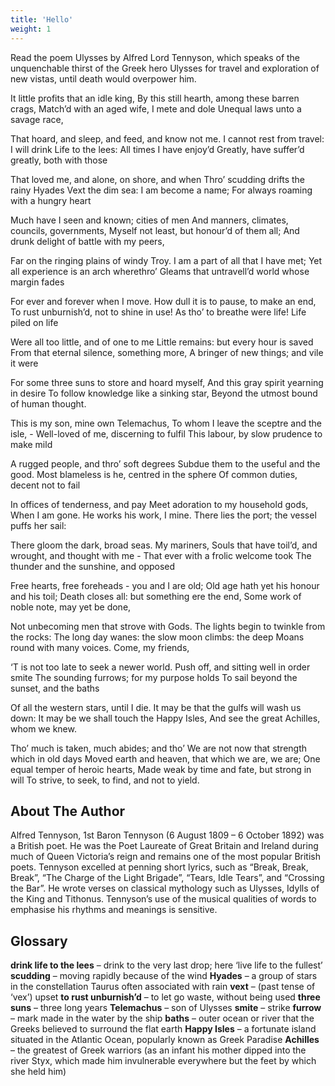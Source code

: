 ```yaml
---
title: 'Hello'
weight: 1
---
```


Read the poem Ulysses by Alfred Lord Tennyson, which speaks of the unquenchable thirst of the Greek hero Ulysses for travel and exploration of new vistas, until death would overpower him.

It little profits that an idle king,
By this still hearth, among these barren crags,
Match’d with an aged wife, I mete and dole
Unequal laws unto a savage race,

That hoard, and sleep, and feed, and know not me.
I cannot rest from travel: I will drink
Life to the lees: All times I have enjoy’d
Greatly, have suffer’d greatly, both with those

That loved me, and alone, on shore, and when
Thro’ scudding drifts the rainy Hyades
Vext the dim sea: I am become a name;
For always roaming with a hungry heart

Much have I seen and known; cities of men
And manners, climates, councils, governments,
Myself not least, but honour’d of them all;
And drunk delight of battle with my peers,

Far on the ringing plains of windy Troy.
I am a part of all that I have met;
Yet all experience is an arch wherethro’
Gleams that untravell’d world whose margin fades

For ever and forever when I move.
How dull it is to pause, to make an end,
To rust unburnish’d, not to shine in use!
As tho’ to breathe were life! Life piled on life 

Were all too little, and of one to me
Little remains: but every hour is saved
From that eternal silence, something more,
A bringer of new things; and vile it were 

For some three suns to store and hoard myself,
And this gray spirit yearning in desire
To follow knowledge like a sinking star,
Beyond the utmost bound of human thought.

This is my son, mine own Telemachus,
To whom I leave the sceptre and the isle, -
Well-loved of me, discerning to fulfil
This labour, by slow prudence to make mild

A rugged people, and thro’ soft degrees
Subdue them to the useful and the good.
Most blameless is he, centred in the sphere
Of common duties, decent not to fail

In offices of tenderness, and pay
Meet adoration to my household gods,
When I am gone. He works his work, I mine.
There lies the port; the vessel puffs her sail: 

There gloom the dark, broad seas. My mariners,
Souls that have toil’d, and wrought, and thought with me -
That ever with a frolic welcome took
The thunder and the sunshine, and opposed 

Free hearts, free foreheads - you and I are old;
Old age hath yet his honour and his toil;
Death closes all: but something ere the end,
Some work of noble note, may yet be done, 

Not unbecoming men that strove with Gods.
The lights begin to twinkle from the rocks:
The long day wanes: the slow moon climbs: the deep
Moans round with many voices. Come, my friends,

‘T is not too late to seek a newer world.
Push off, and sitting well in order smite
The sounding furrows; for my purpose holds
To sail beyond the sunset, and the baths 

Of all the western stars, until I die.
It may be that the gulfs will wash us down:
It may be we shall touch the Happy Isles,
And see the great Achilles, whom we knew.

Tho’ much is taken, much abides; and tho’
We are not now that strength which in old days
Moved earth and heaven, that which we are, we are;
One equal temper of heroic hearts,
Made weak by time and fate, but strong in will
To strive, to seek, to find, and not to yield.


## About The Author

Alfred Tennyson, 1st Baron Tennyson (6 August 1809 – 6 October 1892) was a British poet. He was the Poet Laureate of Great Britain and Ireland during much of Queen Victoria’s reign and remains one of the most popular British poets. Tennyson excelled at penning short lyrics, such as “Break, Break, Break”, “The Charge of the Light Brigade”, “Tears, Idle Tears”, and “Crossing the Bar”. He wrote verses on classical mythology such as Ulysses, Idylls of the King and Tithonus. Tennyson’s use of the musical qualities of words to emphasise his rhythms and meanings is sensitive. 

## Glossary
**drink life to the lees** – drink to the very last drop; here ‘live life to the fullest’ 
**scudding** – moving rapidly because of the wind 
**Hyades** – a group of stars in the constellation Taurus often associated with rain 
**vext** – (past tense of ‘vex’) upset 
**to rust unburnish’d** – to let go waste, without being used 
**three suns** – three long years 
**Telemachus** – son of Ulysses 
**smite** – strike
**furrow** – mark made in the water by the ship
**baths** – outer ocean or river that the Greeks believed to surround the flat earth
**Happy Isles** – a fortunate island situated in the Atlantic Ocean, popularly known as Greek Paradise
**Achilles** – the greatest of Greek warriors (as an infant his mother dipped into the river Styx, which made him invulnerable everywhere but the feet by which she held him)


